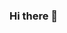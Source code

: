### Hi there 👋

<!--
**Frankie-B/frankie-b** is a ✨ _special_ ✨ repository because its `README.md` (this file) appears on your GitHub profile.

Here are some ideas to get you started:

- 🔭 I’m currently working on ... oh so many things, but mainly improving my skills as a developer and the next update of Mentally.me
- 🌱 I’m currently learning ... Advanced React, Redux and Typescript(But i love to learn so that is just the top three)
- 👯 I’m looking to collaborate on ... well anything really, i like to colloborate and I love tech. So just reach out and let's build some awesome things together.
- 🤔 I’m looking for help with ... becoming a better well rounded full-stack developer. Though primariy at the moment I really want to up my frontend developement skills.
- 💬 Ask me about ... anything, I am an open book, we can talk tech, we can talk cooking, fitness... the bigger questions on life.. I love conversation.
- 📫 How to reach me: ... you can email me(its on my profile), or find me on twitter at https://twitter.com/Frankie_codes
- 😄 Pronouns: ... i cool with he/him
- ⚡ Fun fact: ... when I am not coding i can be found playing music or writing songs.
-->

